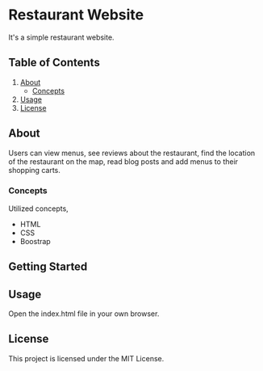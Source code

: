# Restaurant Website
It's a simple restaurant website.

## Table of Contents

1. [About](#about)
    - [Concepts](#concepts)
2. [Usage](#usage)
3. [License](#license)


## About

Users can view menus, see reviews about the restaurant, find the location of the restaurant on the map, read blog posts and add menus to their shopping carts.

### Concepts
Utilized concepts,
- HTML
- CSS
- Boostrap

## Getting Started

## Usage

Open the index.html file in your own browser.

## License

This project is licensed under the MIT License.





